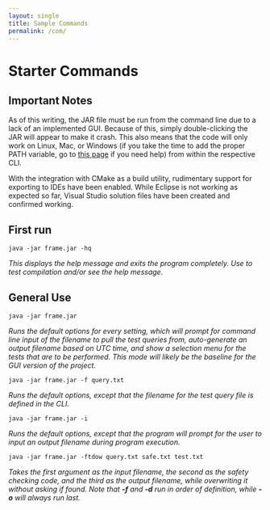 ```yaml
---
layout: single
title: Sample Commands
permalink: /com/
---
```


# Starter Commands

## Important Notes

As of this writing, the JAR file must be run from the command line due to a lack of an implemented GUI.
Because of this, simply double-clicking the JAR will appear to make it crash.
This also means that the code will only work on Linux, Mac, or Windows (if you take the time to add the proper PATH variable, go to [this page](/start/#Pathing) if you need help) from within the respective CLI.

With the integration with CMake as a build utility, rudimentary support for exporting to IDEs have been enabled. While Eclipse is not working as expected so far, Visual Studio solution files have been created and confirmed working.

## First run

`java -jar frame.jar -hq`

_This displays the help message and exits the program completely. Use to test compilation and/or see the help message._

## General Use

`java -jar frame.jar`

_Runs the default options for every setting, which will prompt for command line input of the filename to pull the test queries from, auto-generate an output filename based on UTC time, and show a selection menu for the tests that are to be performed. This mode will likely be the baseline for the GUI version of the project._

`java -jar frame.jar -f query.txt`

_Runs the default options, except that the filename for the test query file is defined in the CLI._

`java -jar frame.jar -i`

_Runs the default options, except that the program will prompt for the user to input an output filename during program execution._

`java -jar frame.jar -ftdow query.txt safe.txt test.txt`

_Takes the first argument as the input filename, the second as the safety checking code, and the third as the output filename, while overwriting it without asking if found. Note that **-f** and **-d** run in order of definition, while **-o** will always run last._
 
